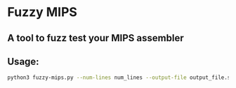# Fuzzy MIPS

## A tool to fuzz test your MIPS assembler

## Usage:
```bash
python3 fuzzy-mips.py --num-lines num_lines --output-file output_file.s
```

